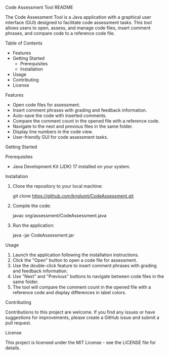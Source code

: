 Code Assessment Tool README

The Code Assessment Tool is a Java application with a graphical user interface (GUI) designed to facilitate code assessment tasks. This tool allows users to open, assess, and manage code files, insert comment phrases, and compare code to a reference code file.

Table of Contents

- Features
- Getting Started
  - Prerequisites
  - Installation
- Usage
- Contributing
- License

Features

- Open code files for assessment.
- Insert comment phrases with grading and feedback information.
- Auto-save the code with inserted comments.
- Compare the comment count in the opened file with a reference code.
- Navigate to the next and previous files in the same folder.
- Display line numbers in the code view.
- User-friendly GUI for code assessment tasks.

Getting Started

Prerequisites

- Java Development Kit (JDK) 17 installed on your system.

Installation

1. Clone the repository to your local machine:

   git clone https://github.com/knglumt/CodeAssessment.git

2. Compile the code:

   javac org/assessment/CodeAssessment.java

3. Run the application:

   java -jar CodeAssessment.jar

Usage

1. Launch the application following the installation instructions.
2. Click the "Open" button to open a code file for assessment.
3. Use the double-click feature to insert comment phrases with grading and feedback information.
4. Use "Next" and "Previous" buttons to navigate between code files in the same folder.
5. The tool will compare the comment count in the opened file with a reference code and display differences in label colors.

Contributing

Contributions to this project are welcome. If you find any issues or have suggestions for improvements, please create a GitHub issue and submit a pull request.

License

This project is licensed under the MIT License - see the LICENSE file for details.
